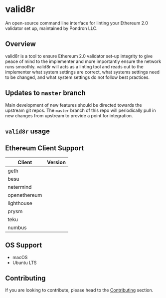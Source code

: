 # valid8r

An open-source command line interface for linting your Ethereum 2.0 validator set up, maintained by Pondron LLC.

## Overview

valid8r is a tool to ensure Ethereum 2.0 validator set-up integrity to give peace of mind to the implementer and more importantly ensure the network runs smoothly. valid8r will acts as a linting tool and reads out to the implementer what system settings are correct, what systems settings need to be changed, and what system settings do not follow best practices.

## Updates to `master` branch

Main development of new features should be directed towards the upstream
git repos. The `master` branch of this repo will periodically pull in new
changes from upstream to provide a point for integration.

## `valid8r` usage

## Ethereum Client Support

| Client         | Version |
| -------------- | ------- |
| geth           |         |
| besu           |         |
| netermind      |         |
| openethereum   |         |
| lighthouse     |         |
| prysm          |         |
| teku           |         |
| numbus         |         |

## OS Support

- macOS
- Ubuntu LTS

## Contributing

If you are looking to contribute, please head to the
[Contributing](https://github.com/pondron/valid8r/blob/master/CONTRIBUTING.md) section.